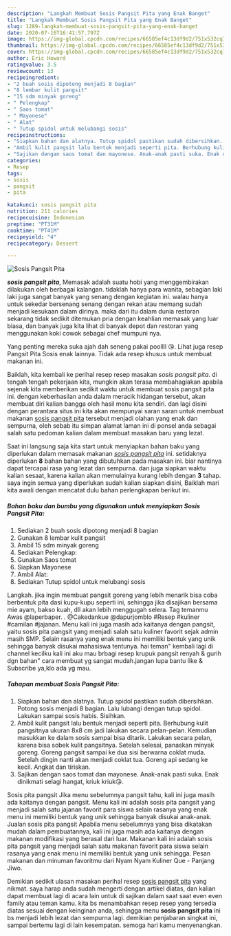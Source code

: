 ```yaml
---
description: "Langkah Membuat Sosis Pangsit Pita yang Enak Banget"
title: "Langkah Membuat Sosis Pangsit Pita yang Enak Banget"
slug: 1289-langkah-membuat-sosis-pangsit-pita-yang-enak-banget
date: 2020-07-16T16:41:57.797Z
image: https://img-global.cpcdn.com/recipes/66585ef4c13df9d2/751x532cq70/sosis-pangsit-pita-foto-resep-utama.jpg
thumbnail: https://img-global.cpcdn.com/recipes/66585ef4c13df9d2/751x532cq70/sosis-pangsit-pita-foto-resep-utama.jpg
cover: https://img-global.cpcdn.com/recipes/66585ef4c13df9d2/751x532cq70/sosis-pangsit-pita-foto-resep-utama.jpg
author: Eric Howard
ratingvalue: 3.5
reviewcount: 13
recipeingredient:
- "2 buah sosis dipotong menjadi 8 bagian"
- "8 lembar kulit pangsit"
- "15 sdm minyak goreng"
- " Pelengkap"
- " Saos tomat"
- " Mayonese"
- " Alat"
- " Tutup spidol untuk melubangi sosis"
recipeinstructions:
- "Siapkan bahan dan alatnya. Tutup spidol pastikan sudah dibersihkan. Potong sosis menjadi 8 bagian. Lalu lubangi dengan tutup spidol. Lakukan sampai sosis habis. Sisihkan."
- "Ambil kulit pangsit lalu bentuk menjadi seperti pita. Berhubung kulit pangsitnya ukuran 8x8 cm jadi lakukan secara pelan-pelan. Kemudian masukkan ke dalam sosis sampai bisa ditarik. Lakukan secara pelan, karena bisa sobek kulit pangsitnya. Setelah selesai, panaskan minyak goreng. Goreng pangsit sampai ke dua sisi berwarna coklat muda. Setelah dingin nanti akan menjadi coklat tua. Goreng api sedang ke kecil. Angkat dan tiriskan."
- "Sajikan dengan saos tomat dan mayonese. Anak-anak pasti suka. Enak dinikmati selagi hangat, kriuk kriuk😘."
categories:
- Resep
tags:
- sosis
- pangsit
- pita

katakunci: sosis pangsit pita 
nutrition: 211 calories
recipecuisine: Indonesian
preptime: "PT31M"
cooktime: "PT41M"
recipeyield: "4"
recipecategory: Dessert

---
```



![Sosis Pangsit Pita](https://img-global.cpcdn.com/recipes/66585ef4c13df9d2/751x532cq70/sosis-pangsit-pita-foto-resep-utama.jpg)

<b><i>sosis pangsit pita</i></b>, Memasak adalah suatu hobi yang menggembirakan dilakukan oleh berbagai kalangan. tidaklah hanya para wanita, sebagian laki laki juga sangat banyak yang senang dengan kegiatan ini. walau hanya untuk sekedar bersenang senang dengan rekan atau memang sudah menjadi kesukaan dalam dirinya. maka dari itu dalam dunia restoran sekarang tidak sedikit ditemukan pria dengan keahlian memasak yang luar biasa, dan banyak juga kita lihat di banyak depot dan restoran yang menggunakan koki cowok sebagai chef mumpuni nya.

Yang penting mereka suka ajah dah seneng pakai poollll 😘. Lihat juga resep Pangsit Pita Sosis enak lainnya. Tidak ada resep khusus untuk membuat makanan ini.

Baiklah, kita kembali ke perihal resep resep masakan <i>sosis pangsit pita</i>. di tengah tengah pekerjaan kita, mungkin akan terasa membahagiakan apabila sejenak kita memberikan sedikit waktu untuk membuat sosis pangsit pita ini. dengan keberhasilan anda dalam meracik hidangan tersebut, akan membuat diri kalian bangga oleh hasil menu kita sendiri. dan lagi disini dengan perantara situs ini kita akan mempunyai saran saran untuk membuat makanan <u>sosis pangsit pita</u> tersebut menjadi olahan yang enak dan sempurna, oleh sebab itu simpan alamat laman ini di ponsel anda sebagai salah satu pedoman kalian dalam membuat masakan baru yang lezat.


Saat ini langsung saja kita start untuk menyiapkan bahan baku yang diperlukan dalam memasak makanan <u><i>sosis pangsit pita</i></u> ini. setidaknya diperlukan <b>8</b> bahan bahan yang dibutuhkan pada masakan ini. biar nantinya dapat tercapai rasa yang lezat dan sempurna. dan juga siapkan waktu kalian sesaat, karena kalian akan memulainya kurang lebih dengan <b>3</b> tahap. saya ingin semua yang diperlukan sudah kalian siapkan disini, Baiklah mari kita awali dengan mencatat dulu bahan perlengkapan berikut ini.

<!--inarticleads1-->

##### Bahan baku dan bumbu yang digunakan untuk menyiapkan Sosis Pangsit Pita:

1. Sediakan 2 buah sosis dipotong menjadi 8 bagian
1. Gunakan 8 lembar kulit pangsit
1. Ambil 15 sdm minyak goreng
1. Sediakan  Pelengkap:
1. Gunakan  Saos tomat
1. Siapkan  Mayonese
1. Ambil  Alat:
1. Sediakan  Tutup spidol untuk melubangi sosis


Langkah. jika ingin membuat pangsit goreng yang lebih menarik bisa coba berbentuk pita dasi kupu-kupu seperti ini, sehingga jika disajikan bersama mie ayam, bakso kuah, dll akan lebih menggugah selera. Tag temanmu Awas @laperbaper. . @Cakedankue @dapurjomblo #Resep #kuliner #camilan #jajanan. Menu kali ini juga masih ada kaitanya dengan pangsit, yaitu sosis pita pangsit yang menjadi salah satu kuliner favorit sejak admin masih SMP. Selain rasanya yang enak menu ini memiliki bentuk yang unik sehingga banyak disukai mahasiswa tentunya. hai teman&#34; kembali lagi di channel kecilku kali ini aku mau brbagi resep krupuk pangsit renyah &amp; gurih dgn bahan&#34; cara membuat yg sangat mudah.jangan lupa bantu like &amp; Subscribe ya,klo ada yg mau. 

<!--inarticleads2-->

##### Tahapan membuat Sosis Pangsit Pita:

1. Siapkan bahan dan alatnya. Tutup spidol pastikan sudah dibersihkan. Potong sosis menjadi 8 bagian. Lalu lubangi dengan tutup spidol. Lakukan sampai sosis habis. Sisihkan.
1. Ambil kulit pangsit lalu bentuk menjadi seperti pita. Berhubung kulit pangsitnya ukuran 8x8 cm jadi lakukan secara pelan-pelan. Kemudian masukkan ke dalam sosis sampai bisa ditarik. Lakukan secara pelan, karena bisa sobek kulit pangsitnya. Setelah selesai, panaskan minyak goreng. Goreng pangsit sampai ke dua sisi berwarna coklat muda. Setelah dingin nanti akan menjadi coklat tua. Goreng api sedang ke kecil. Angkat dan tiriskan.
1. Sajikan dengan saos tomat dan mayonese. Anak-anak pasti suka. Enak dinikmati selagi hangat, kriuk kriuk😘.


Sosis pita pangsit Jika menu sebelumnya pangsit tahu, kali ini juga masih ada kaitanya dengan pangsit. Menu kali ini adalah sosis pita pangsit yang menjadi salah satu jajanan favorit para siswa selain rasanya yang enak menu ini memiliki bentuk yang unik sehingga banyak disukai anak-anak. Jualan sosis pita pangsit Apabila menu sebelumnya yang bisa dikatakan mudah dalam pembuatannya, kali ini juga masih ada kaitanya dengan makanan modifikasi yang berasal dari luar. Makanan kali ini adalah sosis pita pangsit yang menjadi salah satu makanan favorit para siswa selain rasanya yang enak menu ini memiliki bentuk yang unik sehingga. Pesan makanan dan minuman favoritmu dari Nyam Nyam Kuliner Que - Panjang Jiwo. 

Demikian sedikit ulasan masakan perihal resep <u>sosis pangsit pita</u> yang nikmat. saya harap anda sudah mengerti dengan artikel diatas, dan kalian dapat membuat lagi di acara lain untuk di sajikan dalam saat saat even even family atau teman kamu. kita bs menambahkan resep resep yang tersedia diatas sesuai dengan keinginan anda, sehingga menu <b>sosis pangsit pita</b> ini bs menjadi lebih lezat dan sempurna lagi. demikian penjabaran singkat ini, sampai bertemu lagi di lain kesempatan. semoga hari kamu menyenangkan.

